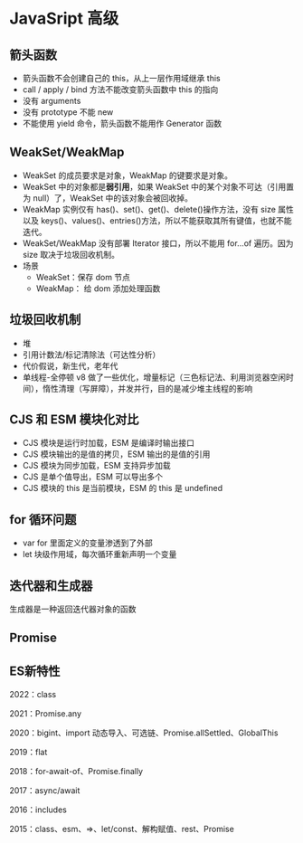# JavaSript 高级

## 箭头函数

- 箭头函数不会创建自己的 this，从上一层作用域继承 this
- call / apply / bind 方法不能改变箭头函数中 this 的指向
- 没有 arguments
- 没有 prototype 不能 new
- 不能使用 yield 命令，箭头函数不能用作 Generator 函数

## WeakSet/WeakMap

- WeakSet 的成员要求是对象，WeakMap 的键要求是对象。
- WeakSet 中的对象都是**弱引用**，如果 WeakSet 中的某个对象不可达（引用置为 null）了，WeakSet 中的该对象会被回收掉。
- WeakMap 实例仅有 has()、set()、get()、delete()操作方法，没有 size 属性以及 keys()、values()、entries()方法，所以不能获取其所有键值，也就不能迭代。
- WeakSet/WeakMap 没有部署 Iterator 接口，所以不能用 for...of 遍历。因为 size 取决于垃圾回收机制。
- 场景
  - WeakSet：保存 dom 节点
  - WeakMap： 给 dom 添加处理函数

## 垃圾回收机制

- 堆
- 引用计数法/标记清除法（可达性分析）
- 代价假说，新生代，老年代
- 单线程-全停顿 v8 做了一些优化，增量标记（三色标记法、利用浏览器空闲时间），惰性清理（写屏障），并发并行，目的是减少堆主线程的影响

## CJS 和 ESM 模块化对比

- CJS 模块是运行时加载，ESM 是编译时输出接口
- CJS 模块输出的是值的拷贝，ESM 输出的是值的引用
- CJS 模块为同步加载，ESM 支持异步加载
- CJS 是单个值导出，ESM 可以导出多个
- CJS 模块的 this 是当前模块，ESM 的 this 是 undefined

## for 循环问题

- var for 里面定义的变量渗透到了外部
- let 块级作用域，每次循环重新声明一个变量



## 迭代器和生成器

生成器是一种返回迭代器对象的函数



## Promise





## ES新特性

2022：class

2021：Promise.any

2020：bigint、import 动态导入、可选链、Promise.allSettled、GlobalThis

2019：flat

2018：for-await-of、Promise.finally

2017：async/await 

2016：includes

2015：class、esm、=>、let/const、解构赋值、rest、Promise




